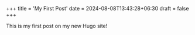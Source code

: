 +++
title = 'My First Post'
date = 2024-08-08T13:43:28+06:30
draft = false
+++

This is my first post on my new Hugo site!
